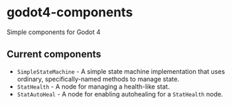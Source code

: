 # godot4-components

Simple components for Godot 4

## Current components

- `SimpleStateMachine` - A simple state machine implementation that uses ordinary, specifically-named methods to manage state.
- `StatHealth` - A node for managing a health-like stat.
- `StatAutoHeal` - A node for enabling autohealing for a `StatHealth` node.
